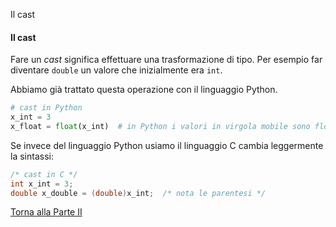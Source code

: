 Il cast



#### Il cast

Fare un *cast* significa effettuare una trasformazione di tipo.
Per esempio far diventare `double` un valore che inizialmente era `int`.

Abbiamo già trattato questa operazione con il linguaggio Python.

```py
# cast in Python
x_int = 3
x_float = float(x_int)  # in Python i valori in virgola mobile sono float
```

Se invece del linguaggio Python usiamo il linguaggio C cambia leggermente la sintassi:

```c
/* cast in C */
int x_int = 3;
double x_double = (double)x_int;  /* nota le parentesi */
```

<a href="/activities/2">Torna alla Parte II</a>
